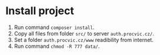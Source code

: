 # Install project

1. Run command `composer install`.
2. Copy all files from folder `src/` to server `auth.procvic.cz/`.
3. Set a folder `auth.procvic.cz/www` readibility from internet.
4. Run command `chmod -R 777 data/`.
